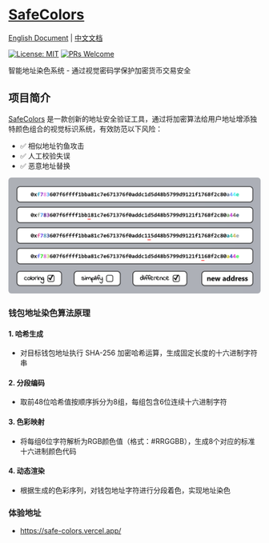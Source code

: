 # [SafeColors](https://safe-colors.vercel.app/) 

[English Document](README.md) | [中文文档](README_zh.md)

[![License: MIT](https://img.shields.io/badge/License-MIT-yellow.svg)](https://opensource.org/licenses/MIT)
[![PRs Welcome](https://img.shields.io/badge/PRs-welcome-brightgreen.svg)](https://github.com/yourusername/safecolors/pulls)

智能地址染色系统 - 通过视觉密码学保护加密货币交易安全

## 项目简介

[SafeColors](https://safe-colors.vercel.app/) 是一款创新的地址安全验证工具，通过将加密算法给用户地址增添独特颜色组合的视觉标识系统，有效防范以下风险：
- ✅ 相似地址钓鱼攻击
- ✅ 人工校验失误
- ✅ 恶意地址替换

<p align="center">
  <img src="./public/image.png" alt="new" width="800" style="border-radius: 6px;"/><br>
</p>

### 钱包地址染色算法原理

#### 1. 哈希生成
- 对目标钱包地址执行 SHA-256 加密哈希运算，生成固定长度的十六进制字符串

#### 2. 分段编码
- 取前48位哈希值按顺序拆分为8组，每组包含6位连续十六进制字符

#### 3. 色彩映射
- 将每组6位字符解析为RGB颜色值（格式：#RRGGBB），生成8个对应的标准十六进制颜色代码

#### 4. 动态渲染
- 根据生成的色彩序列，对钱包地址字符进行分段着色，实现地址染色

### 体验地址
- https://safe-colors.vercel.app/